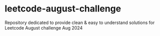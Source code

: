 # leetcode-august-challenge
Repository dedicated to provide clean &amp; easy to understand solutions for Leetcode August challenge Aug 2024
